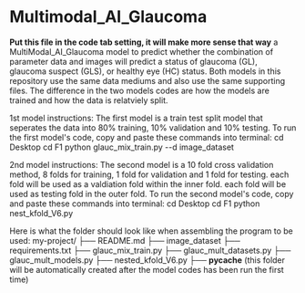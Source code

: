 # Multimodal_AI_Glaucoma
**Put this file in the code tab setting, it will make more sense that way**
a MultiModal_AI_Glaucoma model to predict whether the combination of parameter data and images will predict a status of glaucoma (GL), glaucoma suspect (GLS), or healthy eye (HC) status.
Both models in this repository use the same data mediums and also use the same supporting files. The difference in the two models codes are how the models are trained and how the data is relatviely split.

1st model instructions:
The first model is a train test split model that seperates the data into 80% training, 10% validation and 10% testing.
To run the first model's code, copy and paste these commands into terminal:
cd Desktop
cd F1
python glauc_mix_train.py --d image_dataset


2nd model instructions:
The second model is a 10 fold cross validation method, 8 folds for training, 1 fold for validation and 1 fold for testing.
each fold will be used as a valdiation fold within the inner fold.
each fold will be used as testing fold in the outer fold.
To run the second model's code, copy and paste these commands into terminal:
cd Desktop
cd F1
python nest_kfold_V6.py


Here is what the folder should look like when assembling the program to be used:
my-project/
├── README.md
├── image_dataset
├── requirements.txt
├── glauc_mix_train.py
├── glauc_mult_datasets.py
├── glauc_mult_models.py
├── nested_kfold_V6.py
├── __pycache__ (this folder will be automatically created after the model codes has been run the first time)
